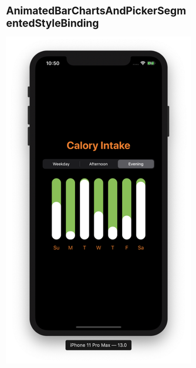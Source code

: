 # AnimatedBarChartsAndPickerSegmentedStyleBinding

![alt_text](https://github.com/ram4ik/AnimatedBarChartsAndPickerSegmentedStyleBinding/blob/master/AnimatedBarChartsAndPickerSegmentedStyleBinding/Assets.xcassets/dark.imageset/dark.png)
